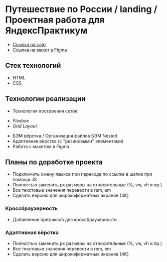 # Путешествие по России / landing / Проектная работа для ЯндексПрактикум

-   [Ссылка на сайт](https://hannahstarling.github.io/russian-travel/)
-   [Ссылка на макет в Figma](https://www.figma.com/file/5S2WSbEFL6awjVWJ0NWL8Q/Sprint-3_-Russia-_-desktop-mobile?node-id=28503%3A0)

## Стек технологий

-   HTML
-   CSS

## Технологии реализации

-   Технология построения сеток:

*   _Flexbox_
*   _Grid Layout_

-   БЭМ вёрстка / Организация файлов БЭМ Nested
-   Адаптивная вёрстка (с "резиновыми" элементами)
-   Работа с макетом в Figma

## Планы по доработке проекта

-   Подключить смену языков при переходе по ссылке в шапке при помощи JS
-   Полностью заменить px размеры на относительные (%, vw, vh и пр.)
-   Все текстовые значения перевести в rem, em
-   Сделать версию для широкоформатных экранов (4K)

### Кроссбраузерность

-   Добавление префиксов для кроссбраузерности

### Адаптивная вёрстка

-   Полностью заменить px размеры на относительные (%, vw, vh и пр.)
-   Все текстовые значения перевести в rem, em
-   Сделать версию для широкоформатных экранов (4K)
